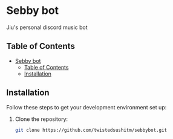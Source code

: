 # Sebby bot

Jiu's personal discord music bot

## Table of Contents

- [Sebby bot](#sebby-bot)
  - [Table of Contents](#table-of-contents)
  - [Installation](#installation)

## Installation

Follow these steps to get your development environment set up:

1. Clone the repository:
   ```bash
   git clone https://github.com/twistedsushitm/sebbybot.git